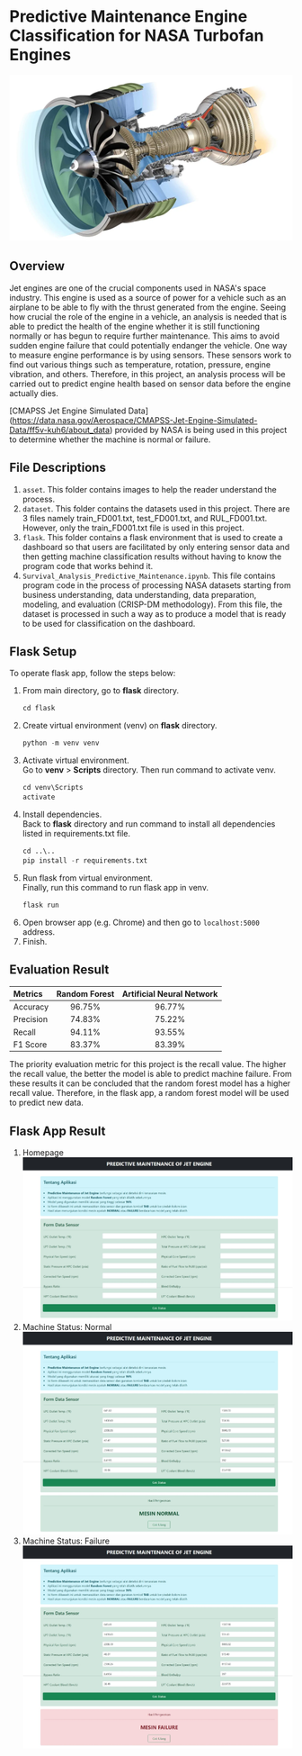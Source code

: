 # Predictive Maintenance Engine Classification for NASA Turbofan Engines

<p align="center">
  <img src="asset/jet-engine.png">
</p>

## Overview
Jet engines are one of the crucial components used in NASA's space industry. This engine is used as a source of power for a vehicle such as an airplane to be able to fly with the thrust generated from the engine. Seeing how crucial the role of the engine in a vehicle, an analysis is needed that is able to predict the health of the engine whether it is still functioning normally or has begun to require further maintenance. This aims to avoid sudden engine failure that could potentially endanger the vehicle. One way to measure engine performance is by using sensors. These sensors work to find out various things such as temperature, rotation, pressure, engine vibration, and others. Therefore, in this project, an analysis process will be carried out to predict engine health based on sensor data before the engine actually dies.

[CMAPSS Jet Engine Simulated Data]
(https://data.nasa.gov/Aerospace/CMAPSS-Jet-Engine-Simulated-Data/ff5v-kuh6/about_data)
provided by NASA is being used in this project to determine whether the machine is normal or failure.

## File Descriptions

1. `asset`. This folder contains images to help the reader understand the process.
2. `dataset`. This folder contains the datasets used in this project. There are 3 files namely train_FD001.txt, test_FD001.txt, and RUL_FD001.txt. However, only the train_FD001.txt file is used in this project.
3. `flask`. This folder contains a flask environment that is used to create a dashboard so that users are facilitated by only entering sensor data and then getting machine classification results without having to know the program code that works behind it.
4. `Survival_Analysis_Predictive_Maintenance.ipynb`. This file contains program code in the process of processing NASA datasets starting from business understanding, data understanding, data preparation, modeling, and evaluation (CRISP-DM methodology). From this file, the dataset is processed in such a way as to produce a model that is ready to be used for classification on the dashboard.

## Flask Setup
To operate flask app, follow the steps below:
1. From main directory, go to **flask** directory.  
   ```python
   cd flask
   ````
2. Create virtual environment (venv) on **flask** directory.  
   ```python
   python -m venv venv
   ```
3. Activate virtual environment.  
   Go to **venv** > **Scripts** directory. Then run command to activate venv.  
   ```python
   cd venv\Scripts 
   activate
   ```
4. Install dependencies.  
   Back to **flask** directory and run command to install all dependencies listed in requirements.txt file.  
   ```python
   cd ..\.. 
   pip install -r requirements.txt
   ```
5. Run flask from virtual environment.  
   Finally, run this command to run flask app in venv.  
   ```python
   flask run
   ```
6. Open browser app (e.g. Chrome) and then go to `localhost:5000` address.
7. Finish.

## Evaluation Result
|    Metrics   | Random Forest | Artificial Neural Network |
| :---         |     :---:     |           :---:           |
| Accuracy     | 96.75%        | 96.77%                    |
| Precision    | 74.83%        | 75.22%                    |
| Recall       | 94.11%        | 93.55%                    |
| F1 Score     | 83.37%        | 83.39%                    |

The priority evaluation metric for this project is the recall value. The higher the recall value, the better the model is able to predict machine failure. From these results it can be concluded that the random forest model has a higher recall value. Therefore, in the flask app, a random forest model will be used to predict new data.

## Flask App Result
1. Homepage
![](asset/tampilan-awal.jpeg)
3. Machine Status: Normal
![](asset/tampilan-mesin-normal.jpeg)
4. Machine Status: Failure
![](asset/tampilan-mesin-failure.jpeg)
